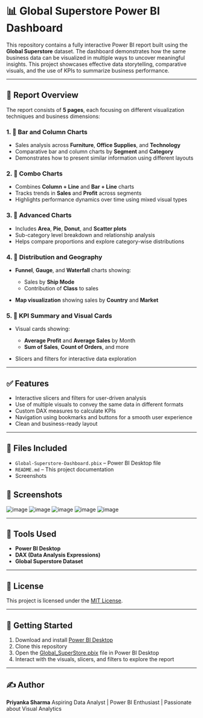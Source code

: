 # 📊 Global Superstore Power BI Dashboard

This repository contains a fully interactive Power BI report built using the **Global Superstore** dataset. The dashboard demonstrates how the same business data can be visualized in multiple ways to uncover meaningful insights. This project showcases effective data storytelling, comparative visuals, and the use of KPIs to summarize business performance.

---

## 📂 Report Overview

The report consists of **5 pages**, each focusing on different visualization techniques and business dimensions:

### 1. 📘 Bar and Column Charts

* Sales analysis across **Furniture**, **Office Supplies**, and **Technology**
* Comparative bar and column charts by **Segment** and **Category**
* Demonstrates how to present similar information using different layouts

### 2. 📗 Combo Charts

* Combines **Column + Line** and **Bar + Line** charts
* Tracks trends in **Sales** and **Profit** across segments
* Highlights performance dynamics over time using mixed visual types

### 3. 📙 Advanced Charts

* Includes **Area**, **Pie**, **Donut**, and **Scatter plots**
* Sub-category level breakdown and relationship analysis
* Helps compare proportions and explore category-wise distributions

### 4. 📕 Distribution and Geography

* **Funnel**, **Gauge**, and **Waterfall** charts showing:
  
  * Sales by **Ship Mode**
  * Contribution of **Class** to sales
* **Map visualization** showing sales by **Country** and **Market**

### 5. 📘 KPI Summary and Visual Cards

* Visual cards showing:

  * **Average Profit** and **Average Sales** by Month
  * **Sum of Sales**, **Count of Orders**, and more
* Slicers and filters for interactive data exploration

---

## ✅ Features

* Interactive slicers and filters for user-driven analysis
* Use of multiple visuals to convey the same data in different formats
* Custom DAX measures to calculate KPIs
* Navigation using bookmarks and buttons for a smooth user experience
* Clean and business-ready layout

---

## 📁 Files Included

* `Global-Superstore-Dashboard.pbix` – Power BI Desktop file
* `README.md` – This project documentation
*  Screenshots
  
## 📸 Screenshots

![image](https://github.com/user-attachments/assets/ff987486-cdf3-4573-aa3d-3f1dc5640bc1)
![image](https://github.com/user-attachments/assets/e7ada911-6003-4652-9506-9d078db1442e)
![image](https://github.com/user-attachments/assets/de3aebeb-e607-4430-b614-bf7e35982330)
![image](https://github.com/user-attachments/assets/e205109c-7b79-45ee-995f-e270ba11d740)
![image](https://github.com/user-attachments/assets/f98f28d8-2866-46e9-9397-eb5cbeb9ae42)

---

## 📌 Tools Used

* **Power BI Desktop**
* **DAX (Data Analysis Expressions)**
* **Global Superstore Dataset**

---

## 📄 License

This project is licensed under the [MIT License](https://github.com/PriyankSharma1/global_superstore/blob/main/LICENSE).

---

## 🚀 Getting Started

1. Download and install [Power BI Desktop](https://powerbi.microsoft.com/desktop/)
2. Clone this repository
3. Open the [Global_SuperStore.pbix](https://github.com/PriyankSharma1/global_superstore/blob/main/Global_SuperStore.pbix) file in Power BI Desktop
4. Interact with the visuals, slicers, and filters to explore the report

---

## ✍️ Author

**Priyanka Sharma**
Aspiring Data Analyst | Power BI Enthusiast | Passionate about Visual Analytics
